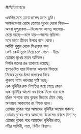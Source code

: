 ###তোমাকে

একদিন মনে হতো জলের মতন তুমি।  
সকালবেলার রোদে তোমার মুখের থেকে বিভা—  
অথবা দুপুরবেলা—বিকেলের আসন্ন আলোয়–  
চেয়ে আছে—চলে যায়—জলের প্রতিভা।  
মনে হতো তীরের উপরে বসে থেকে।  
আবিষ্ট পুকুর থেকে সিঙাড়ার ফল  
কেউ কেউ তুলে নিয়ে চলে গেলে—নীচে  
তোমার মুখের মতন অবিকল।  
নির্জন জলের রঙ তাকায়ে রয়েছে;  
স্থানান্তরিত হয়ে দিবসের আলোর ভিতরে  
নিজের মুখের ঠান্ডা জলরেখা নিয়ে  
পুনরায় শ্যাম পরগাছা সৃষ্টি করে;  
এক পৃথিবীর রক্ত নিপতিত হয়ে গেছে জেনে  
এক পৃথিবীর আলো সব দিকে নিভে যায় বলে  
রঙিন সাপকে তার বুকের ভিতরে টেনে নেয়;  
অপরাহে আকাশের রং ফিকে হলে।  
তোমার বুকের পরে আমাদের পৃথিবীর অমোঘ সকাল;  
তোমার বুকের পরে আমাদের বিকেলের রক্তিল বিন্যাস;  
তোমার বুকের পরে আমাদের পৃথিবীর রাত;  
নদীর সাপিনী, লতা, বিলীন বিশ্বাস।  